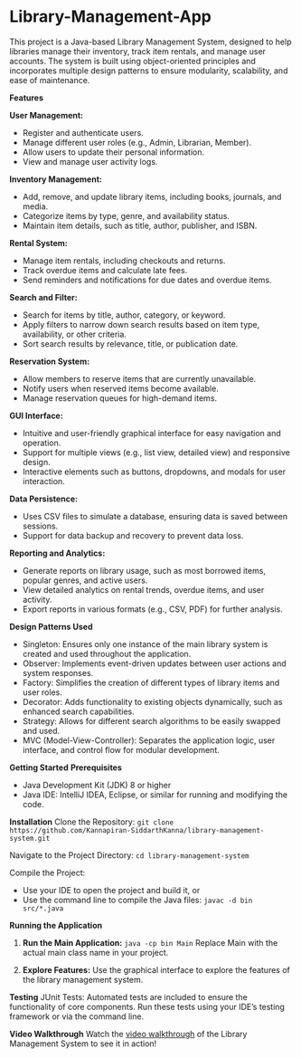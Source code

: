 # Library-Management-App

This project is a Java-based Library Management System, designed to help libraries manage their inventory, track item rentals, and manage user accounts. The system is built using object-oriented principles and incorporates multiple design patterns to ensure modularity, scalability, and ease of maintenance.

**Features**

**User Management:**
-  Register and authenticate users.
-  Manage different user roles (e.g., Admin, Librarian, Member).
-  Allow users to update their personal information.
-  View and manage user activity logs.

**Inventory Management:**
-  Add, remove, and update library items, including books, journals, and media.
-  Categorize items by type, genre, and availability status.
-  Maintain item details, such as title, author, publisher, and ISBN.

**Rental System:**
-  Manage item rentals, including checkouts and returns.
-  Track overdue items and calculate late fees.
-  Send reminders and notifications for due dates and overdue items.

**Search and Filter:**
-  Search for items by title, author, category, or keyword.
-  Apply filters to narrow down search results based on item type, availability, or other criteria.
-  Sort search results by relevance, title, or publication date.

**Reservation System:**
-  Allow members to reserve items that are currently unavailable.
-  Notify users when reserved items become available.
-  Manage reservation queues for high-demand items.

**GUI Interface:**
-  Intuitive and user-friendly graphical interface for easy navigation and operation.
-  Support for multiple views (e.g., list view, detailed view) and responsive design.
-  Interactive elements such as buttons, dropdowns, and modals for user interaction.

**Data Persistence:**
-  Uses CSV files to simulate a database, ensuring data is saved between sessions.
-  Support for data backup and recovery to prevent data loss.

**Reporting and Analytics:**
- Generate reports on library usage, such as most borrowed items, popular genres, and active users.
- View detailed analytics on rental trends, overdue items, and user activity.
- Export reports in various formats (e.g., CSV, PDF) for further analysis.

**Design Patterns Used**

-  Singleton: Ensures only one instance of the main library system is created and used throughout the application.
-  Observer: Implements event-driven updates between user actions and system responses.
-  Factory: Simplifies the creation of different types of library items and user roles.
-  Decorator: Adds functionality to existing objects dynamically, such as enhanced search capabilities.
-  Strategy: Allows for different search algorithms to be easily swapped and used.
-  MVC (Model-View-Controller): Separates the application logic, user interface, and control flow for modular development.

**Getting Started**
**Prerequisites**
-  Java Development Kit (JDK) 8 or higher
-  Java IDE: IntelliJ IDEA, Eclipse, or similar for running and modifying the code.

**Installation**
Clone the Repository:
``` git clone https://github.com/Kannapiran-SiddarthKanna/library-management-system.git ```

Navigate to the Project Directory:
``` cd library-management-system ```

Compile the Project:
-  Use your IDE to open the project and build it, or
-  Use the command line to compile the Java files:
``` javac -d bin src/*.java ```

**Running the Application**

1. **Run the Main Application:**
``` java -cp bin Main ```
Replace Main with the actual main class name in your project.

2. **Explore Features:** Use the graphical interface to explore the features of the library management system.

**Testing**
JUnit Tests: Automated tests are included to ensure the functionality of core components. Run these tests using your IDE’s testing framework or via the command line.

**Video Walkthrough**
Watch the [video walkthrough]((https://youtu.be/KPgj2q0m95E)) of the Library Management System to see it in action!
